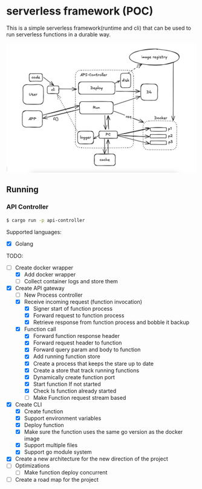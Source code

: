 # serverless framework (POC)

This is a simple serverless framework(runtime and cli) that can be used to run serverless functions in a durable way.


![Serverless Architecture](./asset/serverless.png "Architecture")

## Running

### API Controller
```sh
$ cargo run -p api-controller
```

Supported languages:
- [x] Golang

TODO:
- [ ] Create docker wrapper
    - [x] Add docker wrapper
    - [ ] Collect container logs and store them 
- [x] Create API gateway
    - [ ] New Process controller 
    - [x] Receive incoming request (function invocation)
        - [x] Signer start of function process
        - [x] Forward request to function process
        - [x] Retrieve response from function process and bobble it backup
    - [x] Function call
        - [x] Forward function response header
        - [x] Forward request header to function
        - [x] Forward query param and body to function
        - [x] Add running function store
        - [x] Create a process that keeps the stare up to date
        - [x] Create a store that track running functions
        - [x] Dynamically create function port
        - [x] Start function If not started
        - [x] Check Is function already started
        - [ ] Make Function request stream based
- [x] Create CLI
    - [x] Create function
    - [x] Support environment variables
    - [x] Deploy function
    - [x] Make sure the function uses the same go version as the docker image
    - [x] Support multiple files
    - [x] Support go module system
- [x] Create a new architecture for the new direction of the project
- [ ] Optimizations
  - [ ] Make function deploy concurrent
- [ ] Create a road map for the project